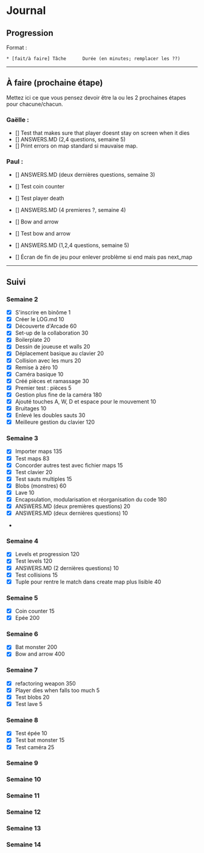 # Journal

## Progression

Format :

    * [fait/à faire] Tâche      Durée (en minutes; remplacer les ??)

---

## À faire (prochaine étape)

Mettez ici ce que vous pensez devoir être la ou les 2 prochaines étapes pour chacune/chacun.

### Gaëlle : 
* [] Test that makes sure that player doesnt stay on screen when it dies
* [] ANSWERS.MD (2,4 questions, semaine 5)
* [] Print errors on map standard si mauvaise map.


### Paul : 


* [] ANSWERS.MD (deux dernières questions, semaine 3)
* [] Test coin counter
* [] Test player death
* [] ANSWERS.MD (4 premieres ?, semaine 4)
* [] Bow and arrow
* [] Test bow and arrow
* [] ANSWERS.MD (1,2,4 questions, semaine 5)

* [] Écran de fin de jeu pour enlever problème si end mais pas next_map


---

## Suivi

### Semaine 2

* [x] S'inscrire en binôme                                             1
* [x] Créer le LOG.md                                                 10
* [x] Découverte d'Arcade                                             60
* [x] Set-up de la collaboration                                      30
* [x] Boilerplate                                                     20
* [x] Dessin de joueuse et walls                                      20
* [x] Déplacement basique au clavier                                  20
* [x] Collision avec les murs                                         20
* [x] Remise à zéro                                                   10
* [x] Caméra basique                                                  10
* [x] Créé pièces et ramassage                                        30
* [x] Premier test : pièces                                            5
* [x] Gestion plus fine de la caméra                                 180
* [x] Ajouté touches A, W, D et espace pour le mouvement              10
* [x] Bruitages                                                       10
* [x] Enlevé les doubles sauts                                        30
* [x] Meilleure gestion du clavier                                   120

### Semaine 3

* [x] Importer maps                                                  135
* [x] Test maps                                                       83
* [x] Concorder autres test avec fichier maps                         15
* [x] Test clavier                                                    20
* [x] Test sauts multiples                                            15
* [x] Blobs (monstres)                                                60
* [x] Lave                                                            10
* [x] Encapsulation, modularisation et réorganisation du code        180    
* [x] ANSWERS.MD (deux premières questions)                           20 
* [x] ANSWERS.MD (deux dernières questions)                           10
* 

### Semaine 4

* [x] Levels et progression                                          120
* [x] Test levels                                                    120
* [x] ANSWERS.MD (2 dernières questions)                              10
* [x] Test collisions                                                 15
* [x] Tuple pour rentre le match dans create map plus lisible         40

### Semaine 5

* [x] Coin counter                                                    15
* [x] Epée                                                           200

### Semaine 6

* [x] Bat monster                                                    200 
* [x] Bow and arrow                                                  400

### Semaine 7

* [x] refactoring weapon                                             350
* [x] Player dies when falls too much                                  5
* [x] Test blobs                                                      20                          
* [x] Test lave                                                        5

### Semaine 8

* [x] Test épée                                                       10
* [x] Test bat monster                                                15
* [x] Test caméra                                                     25

### Semaine 9

### Semaine 10

### Semaine 11

### Semaine 12

### Semaine 13

### Semaine 14